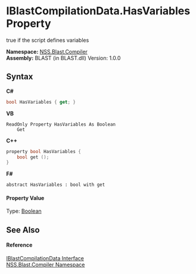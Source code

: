 # IBlastCompilationData.HasVariables Property 
 

true if the script defines variables

**Namespace:**&nbsp;<a href="26a25caa-f50b-92ad-f15c-dbb9db1493ae">NSS.Blast.Compiler</a><br />**Assembly:**&nbsp;BLAST (in BLAST.dll) Version: 1.0.0

## Syntax

**C#**<br />
``` C#
bool HasVariables { get; }
```

**VB**<br />
``` VB
ReadOnly Property HasVariables As Boolean
	Get
```

**C++**<br />
``` C++
property bool HasVariables {
	bool get ();
}
```

**F#**<br />
``` F#
abstract HasVariables : bool with get

```


#### Property Value
Type: <a href="https://docs.microsoft.com/dotnet/api/system.boolean" target="_blank" rel="noopener noreferrer">Boolean</a>

## See Also


#### Reference
<a href="d2afd70e-15cd-df6e-c1b9-6e1d3e9552bd">IBlastCompilationData Interface</a><br /><a href="26a25caa-f50b-92ad-f15c-dbb9db1493ae">NSS.Blast.Compiler Namespace</a><br />